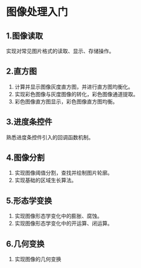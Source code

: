 ﻿# 图像处理入门

## 1.图像读取
实现对常见图片格式的读取、显示、存储操作。
## 2.直方图
1. 计算并显示图像灰度直方图，并进行直方图均衡化。  
2. 实现彩色图像与灰度图像的转化，彩色图像通道提取。  
3. 彩色图像直方图显示，彩色图像直方图均衡。
## 3.进度条控件  
熟悉进度条控件引入的回调函数机制。  
## 4.图像分割
1. 实现图像阈值分割，查找并绘制图片轮廓。  
2. 实现基础的区域生长算法。  
## 5.形态学变换
1. 实现图像形态学变化中的膨胀、腐蚀。  
2. 实现图像形态学变化中的开运算、闭运算。  
## 6.几何变换
1. 实现图像的几何变换